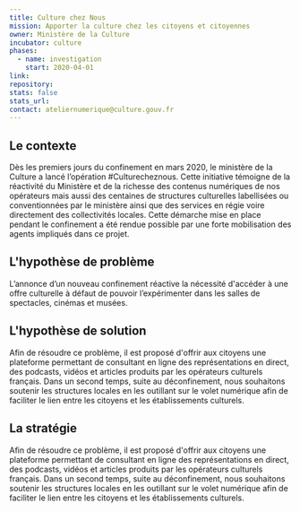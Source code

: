 ```yaml
---
title: Culture chez Nous
mission: Apporter la culture chez les citoyens et citoyennes
owner: Ministère de la Culture
incubator: culture
phases:
  - name: investigation
    start: 2020-04-01
link:
repository:
stats: false
stats_url:
contact: ateliernumerique@culture.gouv.fr
---
```

## Le contexte

Dès les premiers jours du confinement en mars 2020, le ministère de la Culture a lancé l’opération #Culturecheznous. Cette initiative témoigne de la réactivité du Ministère et de la richesse des contenus numériques de nos opérateurs mais aussi des centaines de structures culturelles labellisées ou conventionnées par le ministère ainsi que des services en régie voire directement des collectivités locales. Cette démarche mise en place pendant le confinement a été rendue possible par une forte mobilisation des agents impliqués dans ce projet.

## L'hypothèse de problème

L’annonce d’un nouveau confinement réactive la nécessité d'accéder à une offre culturelle à défaut de pouvoir l’expérimenter dans les salles de spectacles, cinémas et musées.

## L'hypothèse de solution

Afin de résoudre ce problème, il est proposé d'offrir aux citoyens une plateforme permettant de consultant en ligne des représentations en direct, des podcasts, vidéos et articles produits par les opérateurs culturels français. Dans un second temps, suite au déconfinement, nous souhaitons soutenir les structures locales en les outillant sur le volet numérique afin de faciliter le lien entre les citoyens et les établissements culturels.

## La stratégie

Afin de résoudre ce problème, il est proposé d'offrir aux citoyens une plateforme permettant de consultant en ligne des représentations en direct, des podcasts, vidéos et articles produits par les opérateurs culturels français. Dans un second temps, suite au déconfinement, nous souhaitons soutenir les structures locales en les outillant sur le volet numérique afin de faciliter le lien entre les citoyens et les établissements culturels.
